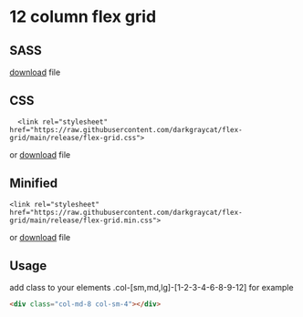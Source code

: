 # 12 column flex grid

## SASS
[download]( https://raw.githubusercontent.com/darkgraycat/flex-grid/main/scss/flex-grid.scss ) file

## CSS
```
  <link rel="stylesheet" href="https://raw.githubusercontent.com/darkgraycat/flex-grid/main/release/flex-grid.css">
```
or [download]( https://raw.githubusercontent.com/darkgraycat/flex-grid/main/release/flex-grid.css ) file

## Minified
```
<link rel="stylesheet" href="https://raw.githubusercontent.com/darkgraycat/flex-grid/main/release/flex-grid.min.css">
```
or [download]( https://raw.githubusercontent.com/darkgraycat/flex-grid/main/release/flex-grid.min.css ) file

## Usage
add class to your elements
.col-[sm,md,lg]-[1-2-3-4-6-8-9-12]
for example
```html
<div class="col-md-8 col-sm-4"></div>
```
